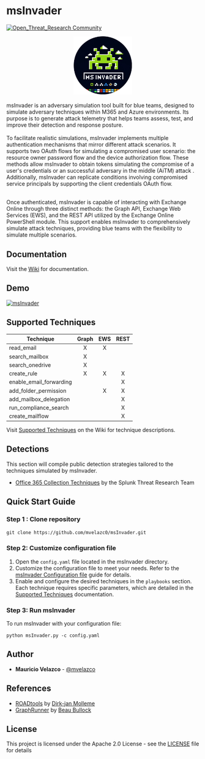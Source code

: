 # msInvader
[![Open_Threat_Research Community](https://img.shields.io/badge/Open_Threat_Research-Community-brightgreen.svg)](https://twitter.com/OTR_Community)

<div align="center">
    <img src="img/msInvader.png" alt="msInvader logo" style="width: 30%; height: 35%;">
</div>
<br>
msInvader is an adversary simulation tool built for blue teams, designed to simulate adversary techniques within M365 and Azure environments. Its purpose is to generate attack telemetry that helps teams assess, test, and improve their detection and response posture. <br> <br>
To facilitate realistic simulations, msInvader implements multiple authentication mechanisms that mirror different attack scenarios. It supports two OAuth flows for simulating a compromised user scenario: the resource owner password flow and the device authorization flow. These methods allow msInvader to obtain tokens simulating the compromise of a user's credentials or an successful adversary in the middle (AiTM) attack . Additionally, msInvader can replicate conditions involving compromised service principals by supporting the client credentials OAuth flow.<br><br>

Once authenticated, msInvader is capable of interacting with Exchange Online through three distinct methods: the Graph API, Exchange Web Services (EWS), and the REST API utilized by the Exchange Online PowerShell module. This support enables msInvader to comprehensively simulate attack techniques, providing blue teams with the flexibility to simulate multiple scenarios. 

## Documentation

Visit the [Wiki](https://github.com/mvelazc0/msInvader/wiki/) for documentation.

## Demo

[![msInvader](https://img.youtube.com/vi/a6iUrufyXRE/0.jpg)](https://www.youtube.com/watch?v=a6iUrufyXRE)


## Supported Techniques

<div align="center">

| Technique                | Graph | EWS | REST |
|--------------------------|:-----:|:---:|:----:|
| read_email               | X     | X   |      |
| search_mailbox           | X     |     |      |
| search_onedrive          | X     |     |      |
| create_rule              | X     | X   | X    |
| enable_email_forwarding  |       |     | X    |
| add_folder_permission    |       | X   | X    |
| add_mailbox_delegation   |       |     | X    |
| run_compliance_search    |       |     | X     |
| create_mailflow          |       |     | X    |

</div>


Visit [Supported Techniques](https://github.com/mvelazc0/msInvader/wiki/Supported-Techniques) on the Wiki for technique descriptions.

## Detections

This section will compile public detection strategies tailored to the techniques simulated by msInvader.

- [Office 365 Collection Techniques](https://research.splunk.com/stories/office_365_collection_techniques/) by the Splunk Threat Research Team

## Quick Start Guide

### Step 1 : Clone repository 

````
git clone https://github.com/mvelazc0/msInvader.git
````

### Step 2: Customize configuration file

1. Open the `config.yaml` file located in the msInvader directory.
2. Customize the configuration file to meet your needs. Refer to the [msInvader Configuration file](https://github.com/mvelazc0/msInvader/wiki/msInvader-Configuration-File) guide for details.
3. Enable and configure the desired techniques in the `playbooks` section. Each technique requires specific parameters, which are detailed in the [Supported Techniques](https://github.com/mvelazc0/msInvader/wiki/Supported-Techniques) documentation.

### Step 3: Run msInvader

To run msInvader with your configuration file:

````
python msInvader.py -c config.yaml
````

## Author

* **Mauricio Velazco** - [@mvelazco](https://twitter.com/mvelazco)

## References

* [ROADtools](https://github.com/dirkjanm/ROADtools) by [Dirk-jan Molleme](https://twitter.com/_dirkjan)
* [GraphRunner](https://github.com/dafthack/GraphRunner) by [Beau Bullock](https://twitter.com/dafthack)

## License

This project is licensed under the Apache 2.0 License - see the [LICENSE](LICENSE) file for details
